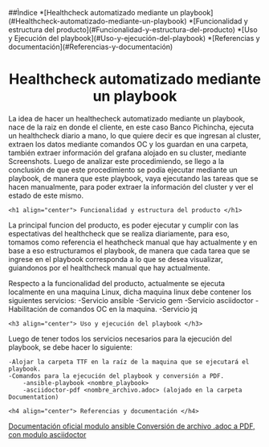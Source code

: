 <head>
<title align="center"> Introducción al producto y su función dentro del proyecto </title>
</head>
##Ìndice
*[Healthcheck automatizado mediante un playbook](#Healthcheck-automatizado-mediante-un-playbook)
*[Funcionalidad y estructura del producto](#Funcionalidad-y-estructura-del-producto)
*[Uso y Ejecución del playbook](#Uso-y-ejecución-del-playbook)
*[Referencias y documentación](#Referencias-y-documentación)
<body>
	<h1 align="center"> Healthcheck automatizado mediante un playbook </h1>
<p> La idea de hacer un healthecheck automatizado mediante un playbook, nace de la raiz en donde el cliente, en este caso Banco Pichincha, ejecuta 
un healthcheck diario a mano, lo que quiere decir es que ingresan al cluster, extraen los datos mediante comandos OC y los guardan en una carpeta, también
extraer información del grafana alojado en su cluster, mediante Screenshots. Luego de analizar este procedimiendo, se llego a la conclusión de que este 
procedimiento se podía ejecutar mediante un playbook, de manera que este playbook, vaya ejecutando las tareas que se hacen manualmente, para poder extraer
la información del cluster y ver el estado de este mismo.
</p>

	<h1 align="center"> Funcionalidad y estructura del producto </h1>
	
<p> La principal funcion del producto, es poder ejecutar y cumplir con las espectativas del healthcheck que se realiza diariamente, para eso, tomamos
como referencia el heathcheck manual que hay actualmente y en base a eso estructuramos el playbook, de manera que cada tarea que se ingrese en el playbook
corresponda a lo que se desea visualizar, guiandonos por el healthcheck manual que hay actualmente.
</p>

<p> Respecto a la funcionalidad del producto, actualmente se ejecuta localmente en una maquina Linux, dicha maquina linux debe contener los siguientes servicios:
	-Servicio ansible
	-Servicio gem
	-Servicio asciidoctor
	-Habilitación de comandos OC en la maquina.
	-Servicio jq
</p>

	<h3 align="center"> Uso y ejecución del playbook </h3>
	
<p> Luego de tener todos los servicios necesarios para la ejecución del playbook, se debe hacer lo siguiente:

	-Alojar la carpeta TTF en la raíz de la maquina que se ejecutará el playbook.
	-Comandos para la ejecución del playbook y conversión a PDF.
		-ansible-playbook <nombre_playbook>
		-asciidoctor-pdf <nombre_archivo.adoc> (alojado en la carpeta Documentation)
</p>

	<h4 align="center"> Referencias y documentación </h4>
<p> 
<a href="https://docs.ansible.com/ansible/latest/index.html"> Documentación oficial modulo ansible </a> 
<a href="https://docs.asciidoctor.org/pdf-converter/latest/convert-to-pdf/"> Conversión de archivo .adoc a PDF, con modulo asciidoctor </a>
